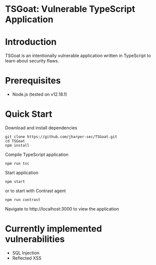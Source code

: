 # TSGoat: Vulnerable TypeScript Application

# Introduction
TSGoat is an intentionally vulnerable application written in TypeScript to learn about security flaws.

# Prerequisites
* Node.js (tested on v12.18.1)

# Quick Start

Download and install dependencies
```
git clone https://github.com/jharper-sec/TSGoat.git
cd TSGoat
npm install
```

Compile TypeScript application
```
npm run tsc
```

Start application
```
npm start
```

or to start with Contrast agent
```
npm run contrast
```

Navigate to http://localhost:3000 to view the application

# Currently implemented vulnerabilities
* SQL Injection
* Reflected XSS